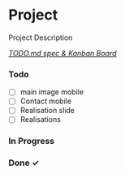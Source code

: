 # Project

Project Description

<em>[TODO.md spec & Kanban Board](https://bit.ly/3fCwKfM)</em>

### Todo

- [ ] main image mobile  
- [ ] Contact mobile  
- [ ] Realisation slide  
- [ ] Realisations  

### In Progress


### Done ✓


